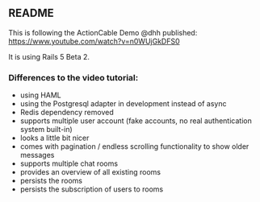 ## README

This is following the ActionCable Demo @dhh published: https://www.youtube.com/watch?v=n0WUjGkDFS0

It is using Rails 5 Beta 2.

### Differences to the video tutorial:

- using HAML
- using the Postgresql adapter in development instead of async
- Redis dependency removed
- supports multiple user account (fake accounts, no real authentication system built-in)
- looks a little bit nicer
- comes with pagination / endless scrolling functionality to show older messages
- supports multiple chat rooms
- provides an overview of all existing rooms
- persists the rooms
- persists the subscription of users to rooms
